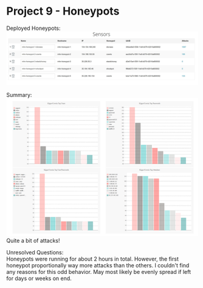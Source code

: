 # Project 9 - Honeypots

Deployed Honeypots:  
![](Sensors.JPG)

Summary:  
![](Attack_Summary.PNG)  
Quite a bit of attacks!

Unresolved Questions:  
Honeypots were running for about 2 hours in total. However, the first honeypot proportionally way more attacks than the others. I couldn't find any reasons for this odd behavior. May most likely be evenly spread if left for days or weeks on end.
